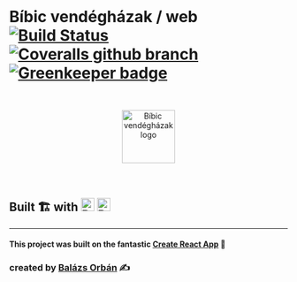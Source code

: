 <br>

# Bíbic vendégházak / web [![Build Status](https://travis-ci.org/bibic-vendeghazak/web.svg?branch=master)](https://travis-ci.org/bibic-vendeghazak/web) [![Coveralls github branch](https://img.shields.io/coveralls/bibic-vendeghazak/web/master.svg)](https://coveralls.io/github/bibic-vendeghazak/web) [![Greenkeeper badge](https://badges.greenkeeper.io/bibic-vendeghazak/web.svg)](https://greenkeeper.io/)


<br>
<p align=center>
<a href="https://bibicvendeghazak.hu"><img width=96 src="https://bibic-vendeghazak-web.firebaseapp.com/android-chrome-192x192.png" alt="Bíbic vendégházak logo"></a>
<br>
<br>
<br>

<h2>Built 🏗 with 
<a href="https://reactjs.org"><img height=24 src="https://upload.wikimedia.org/wikipedia/commons/a/a7/React-icon.svg" alt="React logo"></a>
<a href="https://firebase.google.com"><img src="https://firebase.google.com/downloads/brand-guidelines/SVG/logo-logomark.svg" height=24 alt="React logo"></a></h2>

</p>

<hr/>

#### This project was built on the fantastic  [Create React App](https://github.com/facebook/create-react-app) 🎉

### created by [Balázs Orbán](https://new.balazsorban.com) ✍